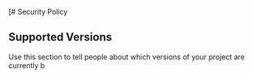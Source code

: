 [# Security Policy

## Supported Versions

Use this section to tell people about which versions of your project are
currently b